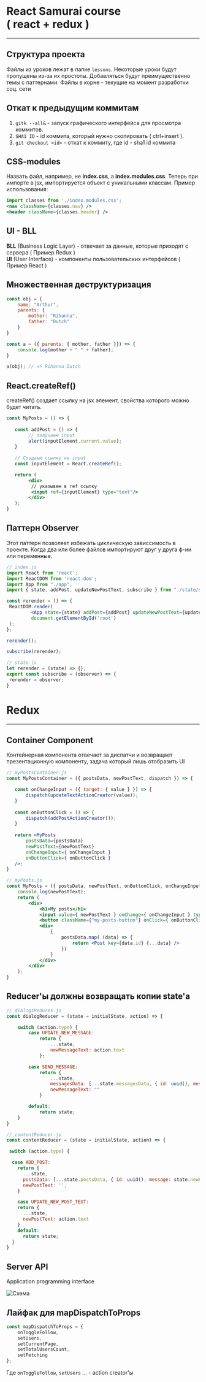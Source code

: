 # React Samurai course <br> ( react + redux )
___
## Структура проекта

 Файлы из уроков лежат в папке `lessons`. 
 Некоторые уроки будут пропущены из-за их простоты. 
 Добавляться будут преимущественно темы с паттернами. 
 Файлы в корне - текущие на момент разработки соц. сети

## Откат к предыдущим коммитам

1. `gitk --all&` - запуск графического интерфейса для просмотра коммитов. 
2. `SHA1 ID` - id коммита, который нужно скопировать ( ctrl+insert ).
3. `git checkout <id>` - откат к коммиту, где id - sha1 id коммита

## CSS-modules

Назвать файл, например, не **index.css**, a **index.modules.css**.
Теперь при импорте в jsx, импортируется объект с уникальными классам. 
Пример использования:   
```jsx
import classes from './index.modules.css';
<nav className={classes.nav} />
<header className={classes.header} />
```

## UI - BLL

**BLL** (Business Logic Layer) - отвечает за данные, которые приходят с сервера ( Пример Redux ) <br>
**UI** (User Interface) - компоненты пользовательских интерфейсов ( Пример React )

## Множественная деструктуризация

```javascript
const obj = {
    name: "Arthur",
    parents: {
        mother: "Rihanna",
        father: "Dutch"
    }
}

const a = ({ parents: { mother, father }}) => {
    console.log(mother + " " + father);
}

a(obj); // => Rihanna Dutch
```

## React.createRef()

createRef() создает ссылку на jsx элемент, свойства которого
можно будет читать.

```jsx
const MyPosts = () => {
    
   const addPost = () => {
        // получаем input 
        alert(inputElement.current.value);
   }
   
   // Создаем ссылку на input
   const inputElement = React.createRef();

   return (
        <div>
         // указывем в ref ссылку
         <input ref={inputElement} type="text"/>
        </div>
   );
}

```

## Паттерн Observer

Этот паттерн позволяет избежать циклическую зависсимость
в проекте. Когда два или более файлов импортируют друг у друга
ф-ии или переменные.

```jsx
// index.js
import React from 'react';
import ReactDOM from 'react-dom';
import App from "./app";
import { state, addPost, updateNewPostText, subscribe } from "./state/state";

const rerender = () => {
 ReactDOM.render(
         <App state={state} addPost={addPost} updateNewPostText={updateNewPostText} />,
         document.getElementById('root')
 );
};

rerender();

subscribe(rerender);
```
```jsx
// state.js
let rerender = (state) => {};
export const subscribe = (observer) => {
 rerender = observer;
}
```

# Redux
___

## Container Component

Контейнерная компонента отвечает за диспатчи и возвращает 
презентационную компоненту, задача который лишь отобразить UI


```jsx
// myPostsContainer.js
const MyPostsContainer = ({ postsData, newPostText, dispatch }) => {

   const onChangeInput = ({ target: { value } }) => {
       dispatch(updateTextActionCreator(value));
   }
   
   const onButtonClick = () => {
       dispatch(addPostActionCreator());
   } 
 
   return <MyPosts
       postsData={postsData}
       newPostText={newPostText}
       onChangeInput={ onChangeInput }
       onButtonClick={ onButtonClick }
   />;
}
```

```jsx
// myPosts.js
const MyPosts = ({ postsData, newPostText, onButtonClick, onChangeInput }) => {
    console.log(newPostText);
    return (
        <div>
            <h1>My posts</h1>
            <input value={ newPostText } onChange={ onChangeInput } type="text"/>
            <button className={"my-posts-button"} onClick={ onButtonClick }>Add new post</button>
            <div>
                {
                    postsData.map( (data) => {
                        return <Post key={data.id} {...data} />
                    })
                }
            </div>
        </div>
    );
}
```

## Reducer'ы должны возвращать копии state'а 

```js
// dialogsReduces.js
const dialogReducer = (state = initialState, action) => {

    switch (action.type) {
        case UPDATE_NEW_MESSAGE:
            return {
                ...state,
                newMessageText: action.text
            };

        case SEND_MESSAGE:
            return {
                ...state,
                messagesData: [...state.messagesData, { id: uuid(), message: state.newMessageText }],
                newMessageText: ""
            }

        default:
            return state;
    }
}
```
```js
// contentReducer.js
const contentReducer = (state = initialState, action) => {

 switch (action.type) {

  case ADD_POST:
    return {
      ...state,
      postsData: [...state.postsData, { id: uuid(), message: state.newPostText, likesCount: 4 }],
      newPostText: '',
    }

    case UPDATE_NEW_POST_TEXT:
    return {
      ...state,
      newPostText: action.text
    }
    default:
      return state;
  }
}
```

## Server API
Application programming interface

![Схема](src/images/server-api.png)

## Лайфак для mapDispatchToProps

```js
const mapDispatchToProps = {
    onToggleFollow,
    setUsers,
    setCurrentPage,
    setTotalUsersCount,
    setFetching
};
```
Где `onToggleFollow`, `setUsers` ... - action creator'ы










